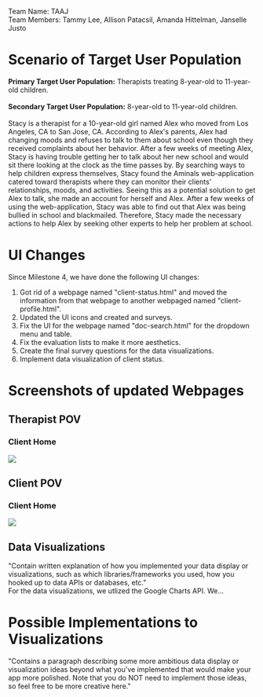 Team Name: TAAJ <br>
Team Members: Tammy Lee, Allison Patacsil, Amanda Hittelman, Janselle Justo

# Scenario of Target User Population
<b>Primary Target User Population:</b> Therapists treating 8-year-old to 11-year-old children.<br>
<br><b>Secondary Target User Population:</b> 8-year-old to 11-year-old children.<br>
<br>Stacy is a therapist for a 10-year-old girl named Alex who moved from Los Angeles, CA to San Jose, CA. According to Alex's parents, Alex had changing moods and refuses to talk to them about school even though they received complaints about her behavior. After a few weeks of meeting Alex, Stacy is having trouble getting her to talk about her new school and would sit there looking at the clock as the time passes by. By searching ways to help children express themselves, Stacy found the Aminals web-application catered toward therapists where they can monitor their clients' relationships, moods, and activities. Seeing this as a potential solution to get Alex to talk, she made an account for herself and Alex. After a few weeks of using the web-application, Stacy was able to find out that Alex was being bullied in school and blackmailed. Therefore, Stacy made the necessary actions to help Alex by seeking other experts to help her problem at school.<br>

# UI Changes
Since Milestone 4, we have done the following UI changes:
1. Got rid of a webpage named "client-status.html" and moved the information from that webpage to another webpaged named "client-profile.html".
2. Updated the UI icons and created and surveys.
3. Fix the UI for the webpage named "doc-search.html" for the dropdown menu and table.
4. Fix the evaluation lists to make it more aesthetics.
5. Create the final survey questions for the data visualizations.
6. Implement data visualization of client status.

# Screenshots of updated Webpages

## Therapist POV

### Client Home
![](https://github.com/lee-tammy/COGS121/blob/master/images/milestone-5/SOME.png)

## Client POV

### Client Home
![](https://github.com/lee-tammy/COGS121/blob/master/images/milestone-5/SOME.png)

## Data Visualizations
"Contain written explanation of how you implemented your data display or visualizations, such as which libraries/frameworks you used, how you hooked up to data APIs or databases, etc."<br>
For the data visualizations, we utlized the Google Charts API. We...


# Possible Implementations to Visualizations
"Contains a paragraph describing some more ambitious data display or visualization ideas beyond what you've implemented that would make your app more polished. Note that you do NOT need to implement those ideas, so feel free to be more creative here."
